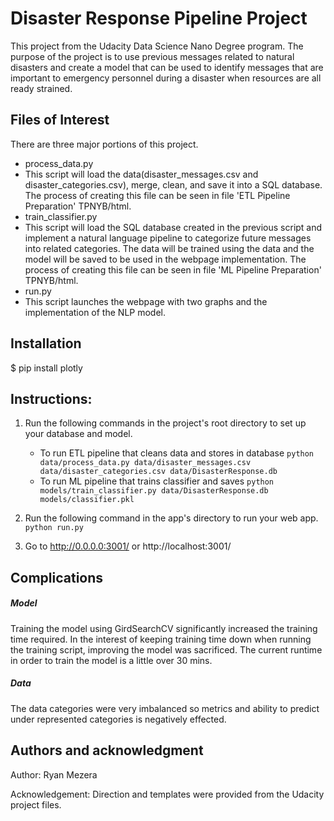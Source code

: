 # Disaster Response Pipeline Project
This project from the Udacity Data Science Nano Degree program. The purpose of the project is to use previous messages related to natural disasters and create a model that can be used to identify messages that are important to emergency personnel during a disaster when resources are all ready strained.  

## Files of Interest

There are three major portions of this project.  

-  process_data.py
  -  This script will load the data(disaster_messages.csv  and disaster_categories.csv), merge, clean, and save it into a SQL database.  The process of creating this file can be seen in file 'ETL Pipeline Preparation' TPNYB/html.
-  train_classifier.py
  -  This script will load the SQL database created in the previous script and implement a natural language pipeline to categorize future messages into related categories.  The data will be trained using the data and the model will be saved to be used in the webpage implementation.  The process of creating this file can be seen in file 'ML Pipeline Preparation' TPNYB/html.
-  run.py
  -  This script launches the webpage with two graphs and the implementation of the NLP model.


## Installation

$  pip install plotly


## Instructions:
1. Run the following commands in the project's root directory to set up your database and model.

    - To run ETL pipeline that cleans data and stores in database
        `python data/process_data.py data/disaster_messages.csv data/disaster_categories.csv data/DisasterResponse.db`
    - To run ML pipeline that trains classifier and saves
        `python models/train_classifier.py data/DisasterResponse.db models/classifier.pkl`

2. Run the following command in the app's directory to run your web app.
    `python run.py`

3. Go to http://0.0.0.0:3001/ or http://localhost:3001/


## Complications

##### Model
Training the model using GirdSearchCV significantly increased the training time required.  In the interest of keeping training time down when running the training script, improving the model was sacrificed.  The current runtime in order to train the model is a little over 30 mins.  

##### Data
The data categories were very imbalanced so metrics and ability to predict under represented categories is negatively effected.

## Authors and acknowledgment

Author: Ryan Mezera

Acknowledgement:  Direction and templates were provided from the Udacity project files.
